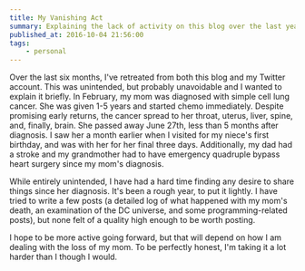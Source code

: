 ```yaml
---
title: My Vanishing Act
summary: Explaining the lack of activity on this blog over the last year and in the future
published_at: 2016-10-04 21:56:00
tags:
    - personal
---
```

Over the last six months, I've retreated from both this blog and my Twitter account. This was unintended, but probably 
unavoidable and I wanted to explain it briefly. In February, my mom was diagnosed with simple cell lung cancer. She was 
given 1-5 years and started chemo immediately. Despite promising early returns, the cancer spread to her throat, uterus,
 liver, spine, and, finally, brain. She passed away June 27th, less than 5 months after diagnosis. I saw her a month 
 earlier when I visited for my niece's first birthday, and was with her for her final three days. Additionally, my dad 
 had a stroke and my grandmother had to have emergency quadruple bypass heart surgery since my mom's diagnosis. 

While entirely unintended, I have had a hard time finding any desire to share things since her diagnosis. It's been a 
rough year, to put it lightly. I have tried to write a few posts (a detailed log of what happened with my mom's death, 
an examination of the DC universe, and some programming-related posts), but none felt of a quality high enough to be 
worth posting. 

I hope to be more active going forward, but that will depend on how I am dealing with the loss of my mom. To be 
perfectly honest, I'm taking it a lot harder than I though I would. 
